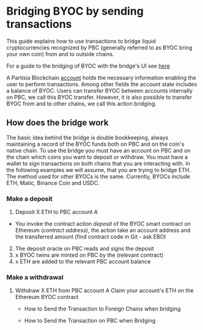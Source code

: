 # Bridging BYOC by sending transactions



This guide explains how to use transactions to bridge liquid cryptocurrencies recognized by PBC (generally referred to as BYOC bring your own coin) from and to outside chains. 

For a guide to the bridging of BYOC with the bridge's UI see [here](byoc-and-gas.md)

A Partisia Blockchain [account](create-an-account.md) holds the necessary information enabling the user to perform transactions. Among other fields the account state includes a balance of BYOC. Users can transfer BYOC between accounts internally on PBC, we call this BYOC transfer. However, it is also possible to transfer BYOC from and to other chains, we call this action bridging.

## How does the bridge work

The basic idea behind the bridge is double bookkeeping, always maintaining a record of the BYOC funds both on PBC and on the coin's native chain. To use the bridge you must have an account on PBC and on the chain which coins you want to deposit or withdraw. You must have a wallet to sign transactions on both chains that you are interacting with. In the following examples we will assume, that you are trying to bridge ETH. The method used for other BYOCs is the same. Currently, BYOCs include ETH, Matic, Binance Coin and USDC.

### Make a deposit

1. Deposit X ETH to PBC account A  
- You invoke the contract action _deposit_ of the BYOC smart contract on Ethereum (_contract address_), the action take an account address and the transferred amount (find contract code in Git - ask EBO)
2. The deposit oracle on PBC reads and signs the deposit
3. x BYOC twins are minted on PBC by the (relevant contract)
4. x ETH are added to the relevant PBC account balance 

### Make a withdrawal

1. Withdraw X ETH from PBC account A
Claim your account's ETH on the Ethereum BYOC contract






    - How to Send the Transaction to Foreign Chains when bridging

    - How to Send the Transaction on PBC when Bridging

